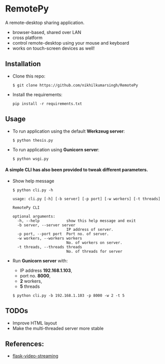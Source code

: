 # RemotePy

A remote-desktop sharing application.

- browser-based, shared over LAN
- cross platform
- control remote-desktop using your mouse and keyboard
- works on touch-screen devices as well!

## Installation

- Clone this repo:
	
	```
	$ git clone https://github.com/nikhilkumarsingh/RemotePy
	```

- Install the requirements:
	
	```
	pip install -r requirements.txt
	```

## Usage

- To run application using the default **Werkzeug server**:
	
	```
	$ python thesis.py
	```

- To run application using **Gunicorn server**:
	
	```
	$ python wsgi.py
	```

#### A simple CLI has also been provided to tweak different parameters.

- Show help message

	```
	$ python cli.py -h

	usage: cli.py [-h] [-b server] [-p port] [-w workers] [-t threads]

	RemotePy CLI

	optional arguments:
	  -h, --help            show this help message and exit
	  -b server, --server server
	                        IP address of server.
	  -p port, --port port  Port no. of server.
	  -w workers, --workers workers
	                        No. of workers on server.
	  -t threads, --threads threads
	                        No. of threads for server
	
	```

- Run **Gunicorn server** with:
	- IP address **192.168.1.103**, 
	- port no. **8000**, 
	- **2** workers,
	- **5** threads

	```
	$ python cli.py -b 192.168.1.103 -p 8000 -w 2 -t 5
	```

## TODOs

- Improve HTML layout
- Make the multi-threaded server more stable


## References:

- [flask-video-streaming](https://github.com/miguelgrinberg/flask-video-streaming)
